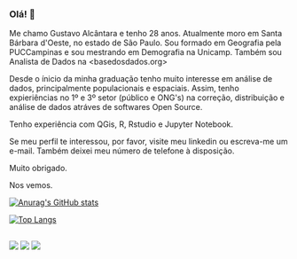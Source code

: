 ### Olá! 👋

Me chamo Gustavo Alcântara e tenho 28 anos. Atualmente moro em Santa Bárbara d'Oeste, no estado de São Paulo. Sou formado em Geografia pela PUCCampinas e sou mestrando em Demografia na Unicamp. Também sou Analista de Dados na <basedosdados.org>

Desde o ínicio da minha graduação tenho muito interesse em análise de dados, principalmente populacionais e espaciais. Assim, tenho expieriências no 1º e 3º setor (público e ONG's) na correção, distribuição e análise de dados atráves de softwares Open Source. 

Tenho experiência com QGis, R, Rstudio e Jupyter Notebook. 

Se meu perfil te interessou, por favor, visite meu linkedin ou escreva-me um e-mail. Também deixei meu número de telefone à disposição.  

Muito obrigado. 

Nos vemos. 

[![Anurag's GitHub stats](https://github-readme-stats.vercel.app/api?username=gustavoalcantara)](https://github.com/gustavoalcantara/github-readme-stats)

[![Top Langs](https://github-readme-stats.vercel.app/api/top-langs/?username=gustavoalcantara)](https://github.com/gustavoalcantara/github-readme-stats)


##
[<img src="https://img.shields.io/badge/linkedin-%230077B5.svg?&style=for-the-badge&logo=linkedin&logoColor=white" />](https://www.linkedin.com/in/gustavoalcantarageografia/)
[<img src="https://img.shields.io/badge/Gmail-D14836?style=for-the-badge&logo=gmail&logoColor=white" />](mailto:gustavo.ca.geografia@gmail.com)
[<img src="https://img.shields.io/badge/WhatsApp-25D366?style=for-the-badge&logo=whatsapp&logoColor=white" />]( https://wa.me/qr/3JLLLCDTMLC5C1)

